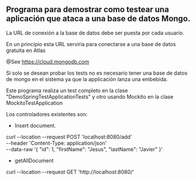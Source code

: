 ## Programa para demostrar como testear una aplicación que ataca a una base de datos Mongo.

La URL de conexión a la base de datos debe ser puesta por cada usuario. 

En un principio esta URL serviria para conectarse a una base de datos gratuita en Atlas

@See https://cloud.mongodb.com

Si solo se desean probar los tests no es necesario tener una base de datos de mongo en el sistema ya que la applicación lanza una embebida.

Este programa realiza un test completo en la clase "DemoSpringTestApplicationTests" y otro usando Mockito en la clase  MockitoTestApplication

Los controladores existentes son:

- Insert document.

curl --location --request POST 'localhost:8080/add' \
--header 'Content-Type: application/json' \
--data-raw '{
"id": 1,
"firstName": "Jesus",
"lastName": "Javier"
}'

- getAllDocument

curl --location --request GET 'http://localhost:8080/'